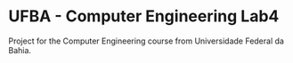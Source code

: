 # UFBA - Computer Engineering Lab4
Project for the Computer Engineering course from Universidade Federal da Bahia.
